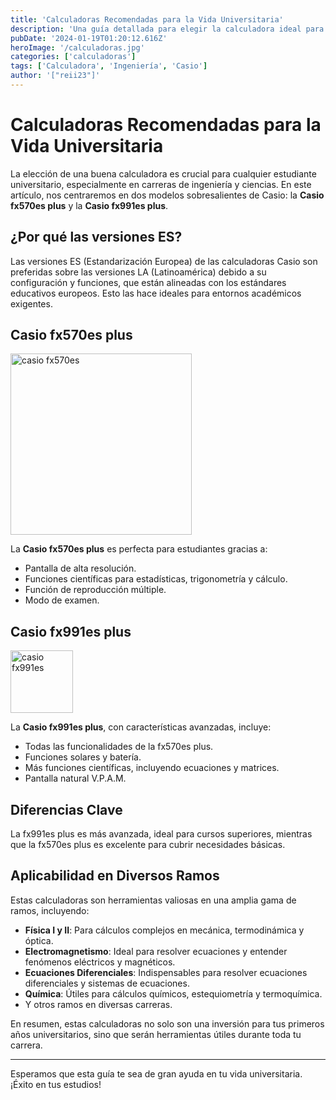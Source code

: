```yaml
---
title: 'Calculadoras Recomendadas para la Vida Universitaria'
description: 'Una guía detallada para elegir la calculadora ideal para la nueva vida universitaria.'
pubDate: '2024-01-19T01:20:12.616Z'
heroImage: '/calculadoras.jpg'
categories: ['calculadoras']
tags: ['Calculadora', 'Ingeniería', 'Casio']
author: '["reii23"]'
---
```


# Calculadoras Recomendadas para la Vida Universitaria

La elección de una buena calculadora es crucial para cualquier estudiante universitario, especialmente en carreras de ingeniería y ciencias. En este artículo, nos centraremos en dos modelos sobresalientes de Casio: la **Casio fx570es plus** y la **Casio fx991es plus**. 

## ¿Por qué las versiones ES?

Las versiones ES (Estandarización Europea) de las calculadoras Casio son preferidas sobre las versiones LA (Latinoamérica) debido a su configuración y funciones, que están alineadas con los estándares educativos europeos. Esto las hace ideales para entornos académicos exigentes.

## Casio fx570es plus

<img src="https://i.ibb.co/KVhK2Ht/gsc-112698753-370177-1-Photo-Room-png-Photo-Room.png" alt="casio fx570es" width="290" />

La **Casio fx570es plus** es perfecta para estudiantes gracias a:

- Pantalla de alta resolución.
- Funciones científicas para estadísticas, trigonometría y cálculo.
- Función de reproducción múltiple.
- Modo de examen.

## Casio fx991es plus

<img src = "https://i.ibb.co/1QS0X3X/fx991-Photo-Room-png-Photo-Room.png" alt="casio fx991es" width ="100" />

La **Casio fx991es plus**, con características avanzadas, incluye:

- Todas las funcionalidades de la fx570es plus.
- Funciones solares y batería.
- Más funciones científicas, incluyendo ecuaciones y matrices.
- Pantalla natural V.P.A.M.

## Diferencias Clave

La fx991es plus es más avanzada, ideal para cursos superiores, mientras que la fx570es plus es excelente para cubrir necesidades básicas.

## Aplicabilidad en Diversos Ramos

Estas calculadoras son herramientas valiosas en una amplia gama de ramos, incluyendo:

- **Física I y II**: Para cálculos complejos en mecánica, termodinámica y óptica.
- **Electromagnetismo**: Ideal para resolver ecuaciones y entender fenómenos eléctricos y magnéticos.
- **Ecuaciones Diferenciales**: Indispensables para resolver ecuaciones diferenciales y sistemas de ecuaciones.
- **Química**: Útiles para cálculos químicos, estequiometría y termoquímica.
- Y otros ramos en diversas carreras.

En resumen, estas calculadoras no solo son una inversión para tus primeros años universitarios, sino que serán herramientas útiles durante toda tu carrera.

---

Esperamos que esta guía te sea de gran ayuda en tu vida universitaria. ¡Éxito en tus estudios!
